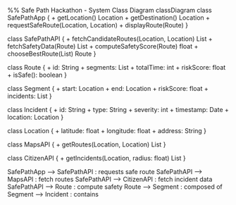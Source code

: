 %% Safe Path Hackathon - System Class Diagram
classDiagram
class SafePathApp {
    + getLocation() Location
    + getDestination() Location
    + requestSafeRoute(Location, Location)
    + displayRoute(Route)
}

class SafePathAPI {
    + fetchCandidateRoutes(Location, Location) List<Route>
    + fetchSafetyData(Route) List<Incident>
    + computeSafetyScore(Route) float
    + chooseBestRoute(List<Route>) Route
}

class Route {
    + id: String
    + segments: List<Segment>
    + totalTime: int
    + riskScore: float
    + isSafe(): boolean
}

class Segment {
    + start: Location
    + end: Location
    + riskScore: float
    + incidents: List<Incident>
}

class Incident {
    + id: String
    + type: String
    + severity: int
    + timestamp: Date
    + location: Location
}

class Location {
    + latitude: float
    + longitude: float
    + address: String
}

class MapsAPI {
    + getRoutes(Location, Location) List<Route>
}

class CitizenAPI {
    + getIncidents(Location, radius: float) List<Incident>
}

SafePathApp --> SafePathAPI : requests safe route
SafePathAPI --> MapsAPI : fetch routes
SafePathAPI --> CitizenAPI : fetch incident data
SafePathAPI --> Route : compute safety
Route --> Segment : composed of
Segment --> Incident : contains
